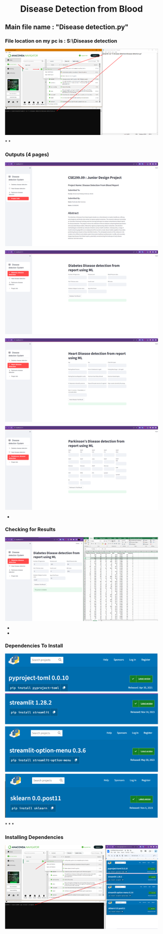 # <p align="center">Disease Detection from Blood </p>

## Main file name : "Disease detection.py"

### File location on my pc is : S:\Disease detection

<p align="center"><img align="center" src="https://github.com/mashrubasumona23/CSE_299_Sec_09_Disease_Detection_from_Blood/blob/main/Disease%20detection/To%20Run.png"></p>
*
*

### Outputs (4 pages) 
<p align="center"><img align="center" src=" https://github.com/mashrubasumona23/CSE_299_Sec_09_Disease_Detection_from_Blood/blob/main/Disease%20detection/Outputs/Page1.png"></p>
<p align="center"><img align="center" src="https://github.com/mashrubasumona23/CSE_299_Sec_09_Disease_Detection_from_Blood/blob/main/Disease%20detection/Outputs/Page2.png "></p>
<p align="center"><img align="center" src="https://github.com/mashrubasumona23/CSE_299_Sec_09_Disease_Detection_from_Blood/blob/main/Disease%20detection/Outputs/Page3.png "></p>
<p align="center"><img align="center" src="https://github.com/mashrubasumona23/CSE_299_Sec_09_Disease_Detection_from_Blood/blob/main/Disease%20detection/Outputs/Page4.png "></p>


*

### Checking for Results 
<p align="center"><img align="center" src="https://github.com/mashrubasumona23/CSE_299_Sec_09_Disease_Detection_from_Blood/blob/main/Disease%20detection/Outputs/Result.png"></p>

*
*

### Dependencies To Install
<p align="center"><img align="center" src="https://github.com/mashrubasumona23/CSE_299_Sec_09_Disease_Detection_from_Blood/blob/main/Disease%20detection/Installed%20dependencies.png"></p>
*
*
*

### Installing Dependencies
<p align="center"><img align="center" src="https://github.com/mashrubasumona23/CSE_299_Sec_09_Disease_Detection_from_Blood/blob/main/Disease%20detection/Installed%20dependencies2.png"></p>
